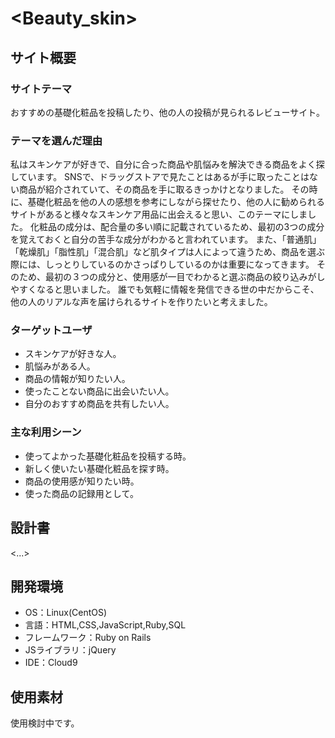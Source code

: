 # <Beauty_skin>

## サイト概要
### サイトテーマ
おすすめの基礎化粧品を投稿したり、他の人の投稿が見られるレビューサイト。

### テーマを選んだ理由
私はスキンケアが好きで、自分に合った商品や肌悩みを解決できる商品をよく探しています。
SNSで、ドラッグストアで見たことはあるが手に取ったことはない商品が紹介されていて、その商品を手に取るきっかけとなりました。
その時に、基礎化粧品を他の人の感想を参考にしながら探せたり、他の人に勧められるサイトがあると様々なスキンケア用品に出会えると思い、このテーマにしました。
化粧品の成分は、配合量の多い順に記載されているため、最初の3つの成分を覚えておくと自分の苦手な成分がわかると言われています。
また、「普通肌」「乾燥肌」「脂性肌」「混合肌」など肌タイプは人によって違うため、商品を選ぶ際には、しっとりしているのかさっぱりしているのかは重要になってきます。
そのため、最初の３つの成分と、使用感が一目でわかると選ぶ商品の絞り込みがしやすくなると思いました。
誰でも気軽に情報を発信できる世の中だからこそ、他の人のリアルな声を届けられるサイトを作りたいと考えました。

### ターゲットユーザ
- スキンケアが好きな人。
- 肌悩みがある人。
- 商品の情報が知りたい人。
- 使ったことない商品に出会いたい人。
- 自分のおすすめ商品を共有したい人。

### 主な利用シーン
- 使ってよかった基礎化粧品を投稿する時。
- 新しく使いたい基礎化粧品を探す時。
- 商品の使用感が知りたい時。
- 使った商品の記録用として。

## 設計書
<...>

## 開発環境
- OS：Linux(CentOS)
- 言語：HTML,CSS,JavaScript,Ruby,SQL
- フレームワーク：Ruby on Rails
- JSライブラリ：jQuery
- IDE：Cloud9

## 使用素材
使用検討中です。